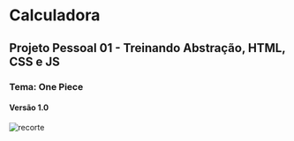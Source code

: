# Calculadora
## Projeto Pessoal 01 - Treinando Abstração, HTML, CSS e JS
### Tema: One Piece
#### Versão 1.0

![recorte](https://user-images.githubusercontent.com/94154348/170815395-7352d6c2-970a-49aa-bf20-935212e39f1c.png)
